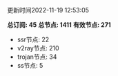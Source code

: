 更新时间2022-11-19 12:53:05

**总订阅: 45**
**总节点: 1411**
**有效节点: 271**
- ssr节点: 22
- v2ray节点: 210
- trojan节点: 34
- ss节点: 5
